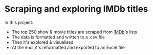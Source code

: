 # Scraping and exploring IMDb titles  
In this project:

- The top 250 show & movie titles are scraped from [IMDb](https://www.imdb.com/)'s lists
- The data is formatted and written to a .csv file
- Then it's explored & visualised
- At the end, it's reformatted and exported to an Excel file